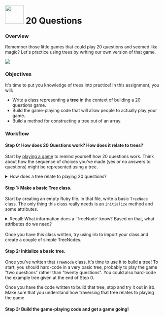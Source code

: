 # <img src="https://cloud.githubusercontent.com/assets/7833470/10899314/63829980-8188-11e5-8cdd-4ded5bcb6e36.png" height="60"> 20 Questions

### Overview

Remember those little games that could play 20 questions and seemed like magic? Let's practice using trees by writing our own version of that game.

![](https://images-na.ssl-images-amazon.com/images/I/51bmFud-tDL.jpg)
### Objectives

It's time to put you knowledge of trees into practice! In this assignment, you will:

- Write a class representing a **tree** in the context of building a 20 questions game.  
- Build the game-playing code that will allow people to actually play your game.
- Build a method for constructing a tree out of an array.

### Workflow

#### Step 0: How does 20 Questions work? How does it relate to trees?
Start by [playing a game](http://www.20q.net/) to remind yourself how 20 questions work. Think about how the sequence of choices you've made (yes or no answers to questions) might be represented using a tree.

<details><summary>How does a tree relate to playing 20 questions?</summary>
A tree can represent the questions that should be asked. When we get a "yes" answer, we can move to the right child; when we get a "no" answer, move left down the tree. That way, the node that we are at "records" what the previous answers to questions have been.

![](http://math.hws.edu/eck/cs225/s10/lab5/tree.png)

</details>

#### Step 1: Make a basic Tree class.
Start by creating an empty Ruby file. In that file, write a basic `TreeNode` class. The only thing this class really needs is an `initialize` method and some attributes.

<details><summary>
Recall: What information does a `TreeNode` know? Based on that, what attributes do we need?
</summary>

A `TreeNode` knows three things: its own value, its left child, and its right child. Those are the three attributes that your `TreeNode` will likely need.

</details>
<br>
Once you have this class written, try using irb to import your class and create a couple of simple TreeNodes.

#### Step 2: Initialize a basic tree.
Once you've written that `TreeNode` class, it's time to use it to build a tree! To start, you should hard-code in a very basic tree, probably to play the game "two questions" rather than "twenty questions". You could also hard-code the example tree given at the end of Step 0.

Once you have the code written to build that tree, stop and try it out in irb. Make sure that you understand how traversing that tree relates to playing the game.

#### Step 3: Build the game-playing code and get a game going!
